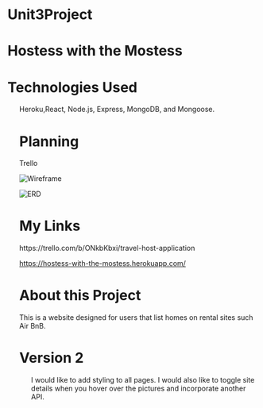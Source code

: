 # Unit3Project
<h1>Hostess with the Mostess</h1>
<h1>Technologies Used</h1>
<ul>
Heroku,React, Node.js, Express, MongoDB, and  Mongoose.

<h1>Planning</h1>
Trello

![Wireframe](./public/images/Wireframe.jpg)

![ERD](./public/images/TravelHostERD.jpg)


<h1>My Links</h1>
https://trello.com/b/ONkbKbxi/travel-host-application

https://hostess-with-the-mostess.herokuapp.com/


<h1>About this Project</h1>
This is a website designed for users that list homes on rental sites such Air BnB. 

<h1>Version 2</h1>
<ul>
I would like to add styling to all pages.  I would also like to toggle site details when you hover over the pictures and incorporate another API.

